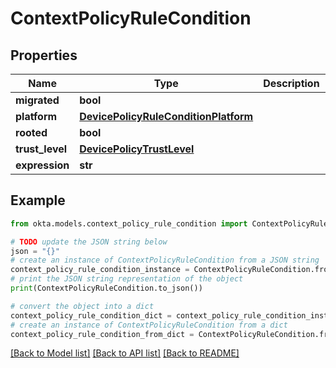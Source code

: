 # ContextPolicyRuleCondition


## Properties

Name | Type | Description | Notes
------------ | ------------- | ------------- | -------------
**migrated** | **bool** |  | [optional] 
**platform** | [**DevicePolicyRuleConditionPlatform**](DevicePolicyRuleConditionPlatform.md) |  | [optional] 
**rooted** | **bool** |  | [optional] 
**trust_level** | [**DevicePolicyTrustLevel**](DevicePolicyTrustLevel.md) |  | [optional] 
**expression** | **str** |  | [optional] 

## Example

```python
from okta.models.context_policy_rule_condition import ContextPolicyRuleCondition

# TODO update the JSON string below
json = "{}"
# create an instance of ContextPolicyRuleCondition from a JSON string
context_policy_rule_condition_instance = ContextPolicyRuleCondition.from_json(json)
# print the JSON string representation of the object
print(ContextPolicyRuleCondition.to_json())

# convert the object into a dict
context_policy_rule_condition_dict = context_policy_rule_condition_instance.to_dict()
# create an instance of ContextPolicyRuleCondition from a dict
context_policy_rule_condition_from_dict = ContextPolicyRuleCondition.from_dict(context_policy_rule_condition_dict)
```
[[Back to Model list]](../README.md#documentation-for-models) [[Back to API list]](../README.md#documentation-for-api-endpoints) [[Back to README]](../README.md)


